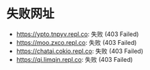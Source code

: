 # 失败网址
- https://ypto.tnpyv.repl.co: 失败 (403
Failed)
- https://moo.zxco.repl.co: 失败 (403
Failed)
- https://chatai.cokio.repl.co: 失败 (403
Failed)
- https://qi.limqin.repl.co: 失败 (403
Failed)
